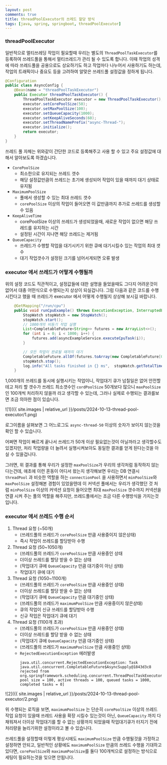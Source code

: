 ```yaml
---
layout: post
comments: true
title: threadPoolExecutor의 쓰레드 할당 방식
tags: [java, spring, springboot, threadPoolExecutor]
---
```


### threadPoolExecutor

일반적으로 멀티쓰레딩 작업이 필요할때 우리는 별도의 `ThreadPoolTaskExecutor`를 등록하여 쓰레드풀을 통해서 멀티쓰레드가 관리 될 수 있도록 합니다. 이때 작업의 성격에 따라 쓰레드풀을 공용으로도 상요하기도 하고 작업마다 나누어서 사용하기도 하는데, 작업의 트래픽이나 중요도 등을 고려하여 알맞은 쓰레드풀 설정값을 정하게 됩니다.

```java
@Configuration
public class AsyncConfig {
    @Bean(name = "threadPoolTaskExecutor")
    public Executor threadPoolTaskExecutor() {
        ThreadPoolTaskExecutor executor = new ThreadPoolTaskExecutor();
        executor.setCorePoolSize(50);
        executor.setMaxPoolSize(100);
        executor.setQueueCapacity(1000);
        executor.setKeepAliveSeconds(60);
        executor.setThreadNamePrefix("async-Thread-");
        executor.initialize();
        return executor;
    }
}
```

쓰레드 풀 자체는 위와같이 간단한 코드로 등록해주고 사용 할 수 있고 주요 설정값에 대해서 알아보도록 하겠습니다.

- `CorePoolSize`
    - 최소한으로 유지되는 쓰레드 갯수
    - 해당 설정값만큼의 쓰레드는 초기에 생성되어 작업이 있을 때까지 대기 상태로 유지됨
- `MaximumPoolSize`
    - 풀에서 생성할 수 있는 최대 쓰레드 갯수
    - `corePoolSize` 이상의 작업이 들어오면 이 값만큼까지 추가로 쓰레드를 생성할 수 있음
- `KeepAliveTime`
    - corePoolSize 이상의 쓰레드가 생성되었을때, 새로운 작업이 없으면 해당 쓰레드를 유지하는 시간
    - 설정된 시간이 지나면 해당 쓰레드는 제거됨
- `QueueCapacity`
    - 쓰레드가 수행할 작업을 대기시키기 위한 큐에 대기시킬수 있는 작업의 최대 갯수
    - 대기 작업갯수가 설정된 크기를 넘어서게되면 오류 발생

### executor 에서 쓰레드가 어떻게 수행될까

위의 설정 코드도 직관적이고, 설정값들에 대한 설명을 들었을때도 그다지 어려운것이 없어서 대충 어떤식으로 수행되는지 상상이 되실겁니다. 그럼 다음과 같은 코드를 수행시킨다고 했을 때 쓰레드가 executor 에서 어떻게 수행될지 상상해 보시길 바랍니다.

```java
    @GetMapping("/run/cpu")
    public void runCpuExample() throws ExecutionException, InterruptedException {
        StopWatch stopWatch = new StopWatch();
        stopWatch.start();
        // 1000개의 비동기 작업 실행
        List<CompletableFuture<String>> futures = new ArrayList<>();
        for (int i = 0; i < 1000; i++) {
            futures.add(asyncExampleService.executeCpuTask(i));
        }

        // 모든 작업이 완료될 때까지 대기
        CompletableFuture.allOf(futures.toArray(new CompletableFuture[0])).join();
        stopWatch.stop();
        log.info("All tasks finished in {} ms",  stopWatch.getTotalTimeMillis());
    }
```

1,000개의 쓰레드를 동시에 실행시키는 작업이니, 작업대기 큐가 넘칠일은 없어 안전할테고 처리 할 갯수가 쓰레드 최소갯수인 `cordPoolSize` 50개보다 많으니 `maxPoolSize`인 100개씩 처리하지 않을까 라고 생각할 수 있는데, 그러나 실제로 수행되는 결과를보면 조금 의아한 점이 있습니다.

![1]({{ site.images | relative_url }}/posts/2024-10-13-thread-pool-executor/1.png)  

로그이름을 살펴보면 그 어느로그도 `async-thread-50` 이상의 숫자가 보이지 않는것을 확인 할 수 있습니다. 

어쩌면 작업이 빠르게 끝나서 쓰레드가 50개 이상 필요없는것이 아닐까라고 생각할수도 있겠지만, 처리 작업량을 더 늘려서 실행시켜보아도 동일한 결과를 얻게 된다는것을 아실 수 있을겁니다. 

그러면, 위 결과를 통해 우리가 설정한 `maxPoolSize`가 우리의 생각처럼 동작하지 않는다는건데, 애초에 이런 혼동이 어디서 왔는지 생각해보면 우리는 DB 연결시 `threadPool` 과 비슷한 역할을 하는 `connectionPool` 을 사용하면서 `minPoolSize`와 `maxPoolSize` 설정해본 경험이 있었을텐데 이 커넥션 풀에서는 우리가 생각했던 것 처럼 `minPoolSize` 이상의 커넥션 요청이 들어오면 최대 `maxPoolSize` 갯수까지 커넥션을 연결 시켜 주는 풀의 역할을 해주지만, 쓰레드풀에서는 조금 다른 수행방식을 가지는것 입니다.

### executor 에서 쓰레드 수행 순서

1. Thread 요청 (~50개)
    - (쓰레드풀의 쓰레드가 `corePoolSize` 만큼 사용중이지 않은상태)
    - 즉시 작업이 쓰레드를 할당받아 수행
2. Thread 요청 (50~1050개)
    - (쓰레드풀의 쓰레드가 `corePoolSize` 만큼 사용중인 상태
    - 더이상 쓰레드를 할당 받을 수 없는 상태
    - (작업대기 큐에 `QueueCapacity` 만큼 대기중이 아닌 상태)
    - 작업대기 큐에 대기
3. Thread 요청 (1050~1100개)
    - (쓰레드풀의 쓰레드가 `corePoolSize` 만큼 사용중인 상태)
    - 더이상 쓰레드를 할당 받을 수 없는 상태
    - (작업대기 큐에 `QueueCapacity` 만큼 대기중인 상태)
    - (쓰레드풀의 쓰레드가 `maximumPoolSize` 만큼 사용중이지 않은상태)
    - 큐의 작업이 신규 쓰레드를 할당받아 수행
    - 신규 작업은 작업대기 큐에 대기
4. Thread 요청 (1100개 초과)
    - (쓰레드풀의 쓰레드가 `corePoolSize` 만큼 사용중인 상태)
    - 더이상 쓰레드를 할당 받을 수 없는 상태
    - (작업대기 큐에 `QueueCapacity` 만큼 대기중인 상태)
    - (쓰레드풀의 쓰레드가 `maximumPoolSize` 만큼 사용중인 상태)
    - `RejectedExecutionException` 에러발생
        ```
        java.util.concurrent.RejectedExecutionException: Task java.util.concurrent.CompletableFuture$AsyncSupply@1843d3c8 rejected from org.springframework.scheduling.concurrent.ThreadPoolTaskExecutor$1@75fc1992[Running, pool size = 100, active threads = 100, queued tasks = 1000, completed tasks = 0]
        ```

![2]({{ site.images | relative_url }}/posts/2024-10-13-thread-pool-executor/2.png)  

위 수행되는 로직을 보면, `maximumPoolSize` 는 단순히 `corePoolSize` 이상의 쓰레드 작업 요청이 있을때 쓰레드 사용을 확장 시킬수 있는것이 아닌, `QueueCapacity` 까지 다 채워져서 더이상 작업대기를 할 수 없는 상황까지 되었을때 작업대기큐가 터지기 전에 처리량을 늘리기위한 설정이라고 볼 수 있습니다. 

쓰레드풀을 설정할때 이렇게 평상시에도 `maximumPoolSize` 만큼 수행될것을 가정하고 설정하면 안되고, 일반적인 상황에도 `maximumPoolSize` 만큼의 쓰레드 수행을 기대하고 있다면, `corePoolSize`와 `maximumPoolSize`를 둘다 100개씩으로 설정하는 방식으로 세팅이 필요하는것을 잊으면 안됩니다.